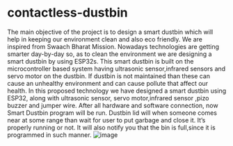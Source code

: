 # contactless-dustbin
The main objective of the project is to design a smart dustbin which will help in keeping our environment clean and also eco friendly. We are inspired from Swaach Bharat Mission. Nowadays technologies are getting smarter day-by-day so, as to clean the environment we are designing a smart dustbin by using ESP32s. This smart dustbin is built on the microcontroller based system having ultrasonic sensor,infrared sensors and servo motor on the dustbin. 
If dustbin is not maintained than these can cause an unhealthy environment and can cause pollute that affect our health. In this proposed technology we have designed a smart dustbin using ESP32, along with ultrasonic sensor, servo motor,infrared sensor ,pizo buzzer and jumper wire. After all hardware and software connection, now Smart Dustbin program will be run. Dustbin lid will when someone comes near at some range than wait for user to put garbage and close it. It’s properly running or not. It will also notify you that the bin is full,since it is programmed in such manner.
![image](https://github.com/user-attachments/assets/c3cc8471-e222-4e76-ae72-bf5dd72f8510)
